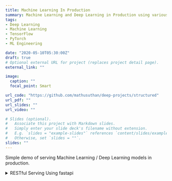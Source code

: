 ```yaml
---
title: Machine Learning In Production
summary: Machine Learning and Deep Learning in Production using various tools
tags:
- Deep Learning
- Machine Learning
- TensorFlow
- PyTorch
- ML Engineering

date: "2020-05-10T05:30:00Z"
draft: true
# Optional external URL for project (replaces project detail page).
external_link: ""

image:
  caption: ""
  focal_point: Smart

url_code: "https://github.com/mathusuthan/deep-projects/structured"
url_pdf: ""
url_slides: ""
url_video: ""

# Slides (optional).
#   Associate this project with Markdown slides.
#   Simply enter your slide deck's filename without extension.
#   E.g. `slides = "example-slides"` references `content/slides/example-slides.md`.
#   Otherwise, set `slides = ""`.
slides: ""
---
```


Simple demo of serving Machine Learning / Deep Learning models in production.

<details>
<summary>RESTful Serving Using fastapi</summary>

Using fastapi 
</details>

